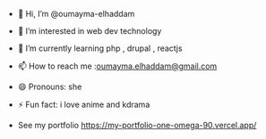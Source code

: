 - 👋 Hi, I’m @oumayma-elhaddam
- 👀 I’m interested in web dev technology 
- 🌱 I’m currently learning php , drupal , reactjs
- 📫 How to reach me :oumayma.elhaddam@gmail.com
- 😄 Pronouns: she
- ⚡ Fun fact: i love anime and kdrama

- See my portfolio https://my-portfolio-one-omega-90.vercel.app/
  

<!---
oumayma-hdm/oumayma-hdm is a ✨ special ✨ repository because its `README.md` (this file) appears on your GitHub profile.
You can click the Preview link to take a look at your changes.
--->
